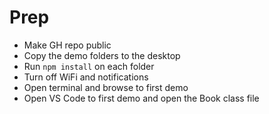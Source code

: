 
# Prep

* Make GH repo public
* Copy the demo folders to the desktop
* Run `npm install` on each folder
* Turn off WiFi and notifications
* Open terminal and browse to first demo
* Open VS Code to first demo and open the Book class file
